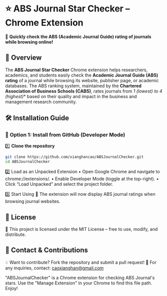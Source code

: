 # ⭐ ABS Journal Star Checker – Chrome Extension  

🚀 **Quickly check the ABS (Academic Journal Guide) rating of journals while browsing online!**  

## 📖 **Overview**  
The **ABS Journal Star Checker** Chrome extension helps researchers, academics, and students easily check the **Academic Journal Guide (ABS) rating** of a journal while browsing its website, publisher page, or academic databases. The ABS ranking system, maintained by the **Chartered Association of Business Schools (CABS)**, rates journals from **1 (lowest) to 4* (highest)** based on their quality and impact in the business and management research community.  

## 🛠 **Installation Guide**  
### 📌 **Option 1: Install from GitHub (Developer Mode)**  
1️⃣ **Clone the repository**  
```bash
git clone https://github.com/xianghancao/ABSJournalChecker.git
cd ABSJournalChecker
```

2️⃣ Load as an Unpacked Extension
	•	Open Google Chrome and navigate to chrome://extensions/.
	•	Enable Developer Mode (toggle at the top-right).
	•	Click “Load Unpacked” and select the project folder.

3️⃣ Start Using 🎉
The extension will now display ABS journal ratings when browsing journal websites.


## 📜 License

📝 This project is licensed under the MIT License – free to use, modify, and distribute.


## 💬 Contact & Contributions

💡 Want to contribute? Fork the repository and submit a pull request!
📧 For any inquiries, contact: caoxianghan@gmail.com

"ABSJournalChecker" is a Chrome extension for checking ABS Journal's stars. Use the "Manage Extension" in your Chrome to find this file path. Enjoy!
